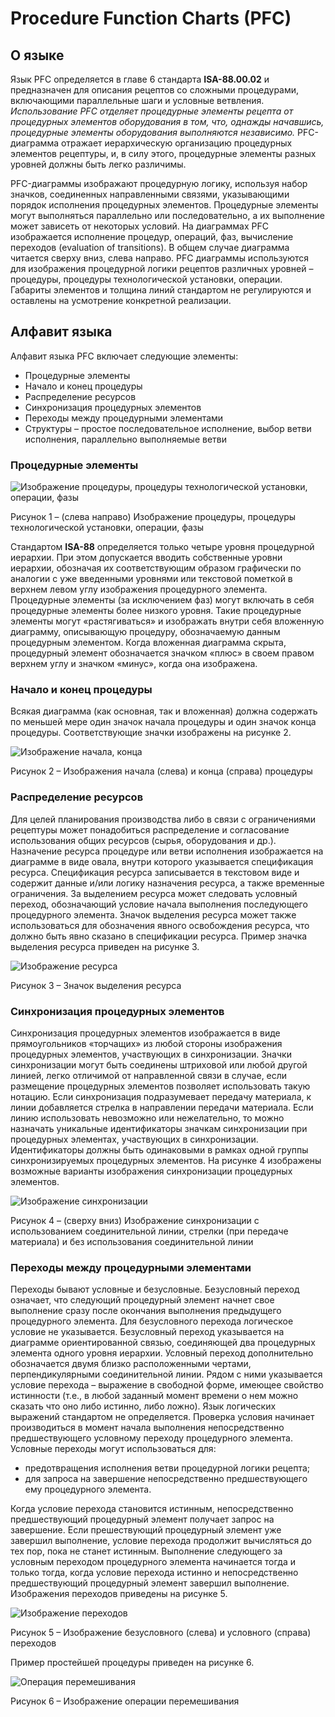 # Procedure Function Charts (PFC) #
## О языке ##

Язык PFC определяется в главе 6 стандарта **ISA-88.00.02** и предназначен для описания рецептов со сложными процедурами, включающими параллельные шаги и условные ветвления. *Использование PFC отделяет процедурные элементы рецепта от процедурных элементов оборудования в том, что, однажды начавшись, процедурные элементы оборудования выполняются независимо.* PFC-диаграмма отражает иерархическую организацию процедурных элементов рецептуры, и, в силу этого, процедурные элементы разных уровней должны быть легко различимы.

PFC-диаграммы изображают процедурную логику, используя набор значков, соединенных направленными связями, указывающими порядок исполнения процедурных элементов. Процедурные элементы могут выполняться параллельно или последовательно, а их выполнение может зависеть от некоторых условий. На диаграммах PFC изображается исполнение процедур, операций, фаз, вычисление переходов (evaluation of transitions). В общем случае диаграмма читается сверху вниз, слева направо. PFC диаграммы используются для изображения процедурной логики рецептов различных уровней – процедуры, процедуры технологической установки, операции. Габариты элементов и толщина линий стандартом не регулируются и оставлены на усмотрение конкретной реализации.

## Алфавит языка ##

Алфавит языка PFC включает следующие элементы:
* Процедурные элементы
* Начало и конец процедуры
* Распределение ресурсов
* Синхронизация процедурных элементов
* Переходы между процедурными элементами
* Структуры – простое последовательное исполнение, выбор ветви исполнения, параллельно выполняемые ветви

### Процедурные элементы ###

![Изображение процедуры, процедуры технологической установки, операции, фазы](images_PFC_spec/procedure.svg)

Рисунок 1 – (слева направо) Изображение процедуры, процедуры технологической установки, операции, фазы

Стандартом **ISA-88** определяется только четыре уровня процедурной иерархии. При этом допускается вводить собственные уровни иерархии, обозначая их соответствующим образом графически по аналогии с уже введенными уровнями или текстовой пометкой в верхнем левом углу изображения процедурного элемента. Процедурные элементы (за исключением фаз) могут включать в себя процедурные элементы более низкого уровня. Такие процедурные элементы могут «растягиваться» и изображать внутри себя вложенную диаграмму, описывающую процедуру, обозначаемую данным процедурным элементом. Когда вложенная диаграмма скрыта, процедурный элемент обозначается значком «плюс» в своем правом верхнем углу и значком «минус», когда она изображена.

### Начало и конец процедуры ###

Всякая диаграмма (как основная, так и вложенная) должна содержать по меньшей мере один значок начала процедуры и один значок конца процедуры. Соответствующие значки изображены на рисунке 2.

![Изображение начала, конца](images_PFC_spec/begin_end.svg)

Рисунок 2 – Изображения начала (слева) и конца (справа) процедуры

### Распределение ресурсов ###

Для целей планирования производства либо в связи с ограничениями рецептуры может понадобиться распределение и согласование использования общих ресурсов (сырья, оборудования и др.). Назначение ресурса процедуре или ветви исполнения изображается на диаграмме в виде овала, внутри которого указывается спецификация ресурса. Спецификация ресурса записывается в текстовом виде и содержит данные и/или логику назначения ресурса, а также временные ограничения. За выделением ресурса может следовать условный переход, обозначающий условие начала выполнения последующего процедурного элемента. Значок выделения ресурса может также использоваться для обозначения явного освобождения ресурса, что должно быть явно сказано в спецификации ресурса. Пример значка выделения ресурса приведен на рисунке 3.

![Изображение ресурса](images_PFC_spec/resource.svg)

Рисунок 3 – Значок выделения ресурса

### Синхронизация процедурных элементов ###

Синхронизация процедурных элементов изображается в виде прямоугольников «торчащих» из любой стороны изображения процедурных элементов, участвующих в синхронизации. Значки синхронизации могут быть соединены штриховой или любой другой линией, легко отличимой от направленной связи в случае, если размещение процедурных элементов позволяет использовать такую нотацию. Если синхронизация подразумевает передачу материала, к линии добавляется стрелка в направлении передачи материала. Если линию использовать невозможно или нежелательно, то можно назначать уникальные идентификаторы значкам синхронизации при процедурных элементах, участвующих в синхронизации. Идентификаторы должны быть одинаковыми в рамках одной группы синхронизируемых процедурных элементов. На рисунке 4 изображены возможные варианты изображения синхронизации процедурных элементов.

![Изображение синхронизации](images_PFC_spec/sync.svg)

Рисунок 4 – (сверху вниз) Изображение синхронизации с использованием соединительной линии, стрелки (при передаче материала) и без использования соединительной линии

### Переходы между процедурными элементами ###

Переходы бывают условные и безусловные. Безусловный переход означает, что следующий процедурный элемент начнет свое выполнение сразу после окончания выполнения предыдущего процедурного элемента. Для безусловного перехода логическое условие не указывается. Безусловный переход указывается на диаграмме ориентированной связью, соединяющей два процедурных элемента одного уровня иерархии. Условный переход дополнительно обозначается двумя близко расположенными чертами, перпендикулярными соединительной линии. Рядом с ними указывается условие перехода – выражение в свободной форме, имеющее свойство истинности (т.е., в любой заданный момент времени о нем можно сказать что оно либо истинно, либо ложно). Язык логических выражений стандартом не определяется. Проверка условия начинает производиться в момент начала выполнения непосредственно предшествующего условному переходу процедурного элемента. Условные переходы могут использоваться для:
*	предотвращения исполнения ветви процедурной логики рецепта;
*	для запроса на завершение непосредственно предшествующего ему процедурного элемента.

Когда условие перехода становится истинным, непосредственно предшествующий процедурный элемент получает запрос на завершение. Если прешествующий процедурный элемент уже завершил выполнение, условие перехода продолжит вычисляться до тех пор, пока не станет истинным. Выполнение следующего за условным переходом процедурного элемента начинается тогда и только тогда, когда условие перехода истинно и непосредственно предшествующий процедурный элемент завершил выполнение. Изображения переходов приведены на рисунке 5.

![Изображение переходов](images_PFC_spec/jumps.svg)

Рисунок 5 – Изображение безусловного (слева) и условного (справа) переходов

Пример простейшей процедуры приведен на рисунке 6.

![Операция перемешивания](images_PFC_spec/mixing_operation.svg)

Рисунок 6 – Изображение операции перемешивания